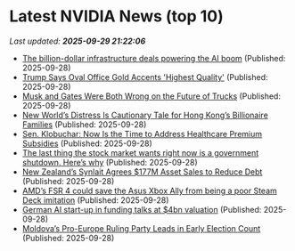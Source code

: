 # Latest NVIDIA News (top 10)
_Last updated: **2025-09-29 21:22:06**_

- [The billion-dollar infrastructure deals powering the AI boom](https://biztoc.com/x/38484477d151838f) (Published: 2025-09-28)
- [Trump Says Oval Office Gold Accents 'Highest Quality'](https://biztoc.com/x/cffe35ce17152e46) (Published: 2025-09-28)
- [Musk and Gates Were Both Wrong on the Future of Trucks](https://biztoc.com/x/b2b86c525cca645e) (Published: 2025-09-28)
- [New World’s Distress Is Cautionary Tale for Hong Kong’s Billionaire Families](https://biztoc.com/x/f409a2bbf8cc177d) (Published: 2025-09-28)
- [Sen. Klobuchar: Now Is the Time to Address Healthcare Premium Subsidies](https://biztoc.com/x/8a1208dfd9332b90) (Published: 2025-09-28)
- [The last thing the stock market wants right now is a government shutdown. Here’s why](https://biztoc.com/x/4fb04b675b23011b) (Published: 2025-09-28)
- [New Zealand’s Synlait Agrees $177M Asset Sales to Reduce Debt](https://biztoc.com/x/81131ee4e42ce142) (Published: 2025-09-28)
- [AMD’s FSR 4 could save the Asus Xbox Ally from being a poor Steam Deck imitation](https://www.xda-developers.com/amds-fsr-4-could-save-the-asus-xbox-ally/) (Published: 2025-09-28)
- [German AI start-up in funding talks at $4bn valuation](https://biztoc.com/x/bea25aa934f25bdb) (Published: 2025-09-28)
- [Moldova’s Pro-Europe Ruling Party Leads in Early Election Count](https://biztoc.com/x/25d86608b11fa534) (Published: 2025-09-28)

